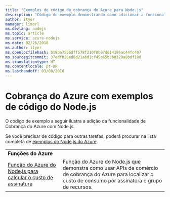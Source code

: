 ```yaml
---
title: "Exemplos de código de cobrança do Azure para Node.js"
description: "Código de exemplo demonstrando como adicionar a funcionalidade de Cobrança do Azure com o Node.js."
author: ityer
manager: limorl
ms.devlang: nodejs
ms.topic: article
ms.service: azure-nodejs
ms.date: 02/26/2018
ms.author: ityer
ms.openlocfilehash: b19ba7556dff578f210f0b07d614196ac44fc407
ms.sourcegitcommit: 37edf026ed6d21abd1cf45a65b3b0329a8bdf18d
ms.translationtype: HT
ms.contentlocale: pt-BR
ms.lasthandoff: 03/08/2018
---
```

# <a name="azure-billing-with-nodejs-code-samples"></a>Cobrança do Azure com exemplos de código do Node.js

O código de exemplo a seguir ilustra a adição da funcionalidade de Cobrança do Azure com Node.js.

Se você precisar de código para outras tarefas, poderá procurar na lista completa de [exemplos do Node.js do Azure](https://azure.microsoft.com/resources/samples/?term=nodejs).

| | |
|---|---|
| **Funções do Azure** ||
| [Função do Azure do Node.js para calcular o custo de assinatura](https://azure.microsoft.com/resources/samples/consumption-cost-node/) | Função do Azure do Node.js que demonstra como usar APIs de comércio de cobrança do Azure para localizar o custo de consumo por assinatura e grupo de recursos. |
